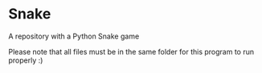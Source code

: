 # Snake
A repository with a Python Snake game

Please note that all files must be in the same folder for this program to run properly :)

